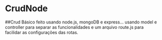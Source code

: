 # CrudNode

##Crud Básico feito usando node.js, mongoDB e express... usando model e controller para separar as funcionalidades e um arquivo route.js para facilidar as configurações das rotas.
